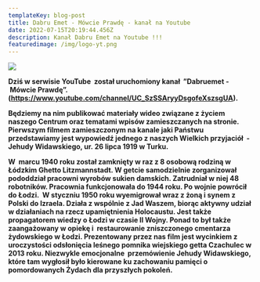 ```yaml
---
templateKey: blog-post
title: Dabru Emet - Mówcie Prawdę - kanał na Youtube
date: 2022-07-15T20:19:44.456Z
description: Kanał Dabru Emet na Youtube !!!
featuredimage: /img/logo-yt.png
---
```



![](/img/logo-yt.png)

**Dziś w serwisie YouTube  został uruchomiony kanał  ”Dabruemet -  Mówcie Prawdę”. (<https://www.youtube.com/channel/UC_SzSSAryyDsgofeXszsgUA>).**

**Będziemy na nim publikować materiały wideo związane z życiem naszego Centrum oraz tematami wpisów zamieszczanych na stronie. Pierwszym filmem zamieszczonym na kanale jaki Państwu przedstawiamy jest wypowiedź jednego z naszych Wielkich przyjaciół  - Jehudy Widawskiego, ur. 26 lipca 1919 w Turku.**  

**W  marcu 1940 roku został zamknięty w raz z 8 osobową rodziną w Łódzkim Ghetto Litzmannstadt. W getcie samodzielnie zorganizował  pododdział pracowni wyrobów sukien damskich. Zatrudniał w niej 48 robotników. Pracownia funkcjonowała do 1944 roku. Po wojnie powrócił do Łodzi.  W styczniu 1950 roku wyemigrował wraz z żoną i synem z Polski do Izraela. Działa z wspólnie z Jad Waszem, biorąc aktywny udział  w działaniach na rzecz upamiętnienia Holocaustu. Jest także propagatorem wiedzy o Łodzi w czasie II Wojny. Ponad to był także zaangażowany w opiekę i  restaurowanie zniszczonego cmentarza żydowskiego w Łodzi. Prezentowany przez nas film jest wycinkiem z uroczystości odsłonięcia leśnego pomnika wiejskiego getta Czachulec w 2013 roku. Niezwykle emocjonalne  przemówienie Jehudy Widawskiego, które tam wygłosił było kierowane ku zachowaniu pamięci o pomordowanych Żydach dla przyszłych pokoleń.**